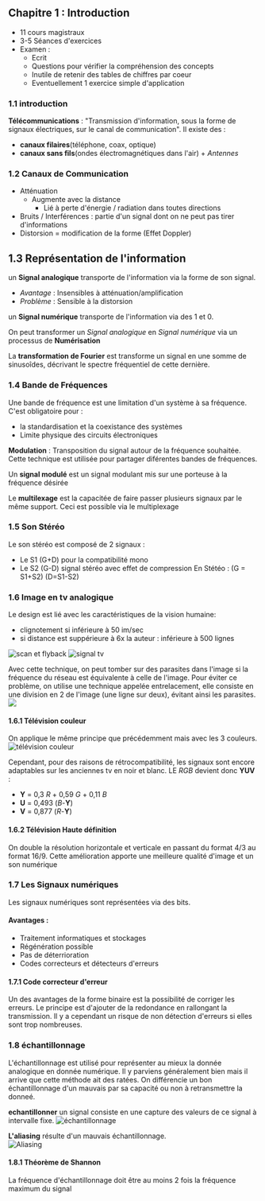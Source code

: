 ## Chapitre 1 : Introduction

* 11 cours magistraux
* 3-5 Séances d'exercices
* Examen :
    - Ecrit
    - Questions pour vérifier la compréhension des concepts
    - Inutile de retenir des tables de chiffres par coeur
    - Eventuellement 1 exercice simple d'application

### 1.1 introduction 
**Télécommunications** : "Transmission d'information, sous la forme de signaux électriques, sur le canal de communication".
Il existe des : 

* **canaux filaires**(téléphone, coax, optique) 
* **canaux sans fils**(ondes électromagnétiques dans l'air) + *Antennes*

### 1.2 Canaux de Communication

* Atténuation
	* Augmente avec la distance
		* Lié à perte d'énergie / radiation dans toutes directions
* Bruits / Interférences : partie d'un signal dont on ne peut pas tirer d'informations
* Distorsion = modification de la forme (Effet Doppler)

## 1.3 Représentation de l'information
un **Signal analogique** transporte de l'information via la forme de son signal.  

* *Avantage* : Insensibles à atténuation/amplification  
* *Problème* : Sensible à la distorsion 

un **Signal numérique** transporte de l'information via des 1 et 0.  

On peut transformer un *Signal analogique* en *Signal numérique* via un processus de **Numérisation**

La **transformation de Fourier** est transforme un signal en une somme de sinusoîdes, décrivant le spectre fréquentiel de cette dernière.

### 1.4  Bande de Fréquences
Une bande de fréquence est une limitation d'un système à sa fréquence. C'est obligatoire pour : 

* la standardisation  et la coexistance des systèmes
* Limite physique des circuits électroniques 

**Modulation** : Transposition du signal autour de la fréquence souhaitée. Cette technique est utilisée pour partager diférentes bandes de fréquences.

Un **signal modulé** est un signal modulant mis sur une porteuse à la fréquence désirée

Le **multilexage** est la capacitée de faire passer plusieurs signaux par le même support. Ceci est possible via le multiplexage

### 1.5 Son Stéréo 
Le son stéréo est composé de 2 signaux : 

* Le S1 (G+D) pour la compatibilité mono
* Le S2 (G-D)  signal stéréo avec effet de compression 
	En Stétéo : (G = S1+S2) (D=S1-S2) 
	
### 1.6 Image en tv analogique
Le design est lié avec les caractéristiques de la vision humaine:

* clignotement si inférieure à 50 im/sec
* si distance est suppérieure à 6x la auteur : inférieure à 500 lignes


![scan et flyback](https://raw.githubusercontent.com/Twan0u/SINF13BA/master/LELEC1930/img/101.png)
![signal tv](https://raw.githubusercontent.com/Twan0u/SINF13BA/master/LELEC1930/img/102.png)

Avec cette technique, on peut tomber sur des parasites dans l'image si la fréquence du réseau est équivalente à celle de l'image. Pour éviter ce problème, on utilise une technique appelée entrelacement, elle consiste en une division en 2 de l'image (une ligne sur deux), évitant ainsi les parasites. 
![](https://raw.githubusercontent.com/Twan0u/SINF13BA/master/LELEC1930/img/103.png)

#### 1.6.1 Télévision couleur
On applique le même principe que précédemment mais avec les 3 couleurs.
![télévision couleur](https://raw.githubusercontent.com/Twan0u/SINF13BA/master/LELEC1930/img/104.png)

Cependant, pour des raisons de rétrocompatibilité, les signaux sont encore adaptables sur les anciennes tv en noir et blanc. LE *RGB* devient donc **YUV** : 

* **Y** = 0,3 *R* + 0,59 *G* + 0,11 *B*
* **U** = 0,493 (*B*-**Y**)
* **V** = 0,877 (*R*-**Y**)

#### 1.6.2 Télévision Haute définition
On double la résolution horizontale et verticale en passant du format 4/3 au format 16/9. Cette amélioration apporte une meilleure qualité d'image et un son numérique

### 1.7 Les Signaux numériques 
Les signaux numériques sont représentées via des bits.

#### Avantages :

* Traitement informatiques et stockages
* Régénération possible
* Pas de déterrioration 
* Codes correcteurs et détecteurs d'erreurs

#### 1.7.1 Code correcteur d'erreur
Un des avantages de la forme binaire est la possibilité de corriger les erreurs. Le principe est d'ajouter de la redondance en rallongant la transmission. Il y a cependant un risque de non détection d'erreurs si elles sont trop nombreuses.

### 1.8 échantillonnage
L'échantillonnage est utilisé pour représenter au mieux la donnée analogique en donnée numérique. Il y parviens généralement bien mais il arrive que cette méthode ait des ratées. On différencie un bon échantillonnage d'un mauvais par sa capacité ou non à retransmettre la donneé. 

**echantillonner** un signal consiste en une capture des valeurs de ce signal à intervalle fixe.
![échantillonnage](https://raw.githubusercontent.com/Twan0u/SINF13BA/master/LELEC1930/img/105.png)


**L'aliasing** résulte d'un mauvais échantillonnage.  
![Aliasing](https://raw.githubusercontent.com/Twan0u/SINF13BA/master/LELEC1930/img/106.png)

#### 1.8.1 Théorème de Shannon
La fréquence d'échantillonnage doit être au moins 2 fois la fréquence maximum du signal











